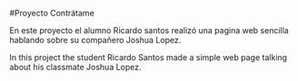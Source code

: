 #Proyecto Contrátame

En este proyecto el alumno Ricardo santos realizó una pagina web sencilla hablando sobre su compañero Joshua Lopez.

In this project the student Ricardo Santos made a simple web page talking about his classmate Joshua Lopez.
